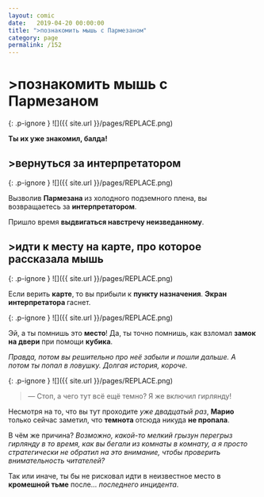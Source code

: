```yaml
---
layout: comic
date:   2019-04-20 00:00:00 
title: ">познакомить мышь с Пармезаном"
category: page
permalink: /152
---
```

# >познакомить мышь с Пармезаном

{: .p-ignore }
![]({{ site.url }}/pages/REPLACE.png)

<strong>Ты их уже знакомил, балда!</strong>

## >вернуться за интерпретатором

{: .p-ignore }
![]({{ site.url }}/pages/REPLACE.png)

Вызволив <strong>Пармезана </strong>из холодного подземного плена, вы возвращаетесь за <strong>интерпретатором</strong>. 

Пришло время <strong>выдвигаться навстречу неизведанному</strong>.

## >идти к месту на карте, про которое рассказала мышь

{: .p-ignore }
![]({{ site.url }}/pages/REPLACE.png)

Если верить <strong>карте</strong>, то вы прибыли к <strong>пункту назначения</strong>. <strong>Экран интерпретатора </strong>гаснет.

{: .p-ignore }
![]({{ site.url }}/pages/REPLACE.png)

Эй, а ты помнишь это <strong>место</strong>! Да, ты точно помнишь, как взломал <strong>замок на двери</strong> при помощи <strong>кубика</strong>. 

<em>Правда, потом вы решительно про неё забыли и пошли дальше. А потом ты попал в ловушку. Долгая история, короче.</em>

{: .p-ignore }
![]({{ site.url }}/pages/REPLACE.png)

<blockquote>— Стоп, а чего тут всё ещё темно? Я же включил гирлянду!</blockquote>

Несмотря на то, что вы тут проходите <em>уже двадцатый раз</em>, <strong>Марио </strong>только сейчас заметил, что <strong>темнота </strong>отсюда никуда <strong>не пропала</strong>.

В чём же причина? <em>Возможно, какой-то мелкий грызун перегрыз гирлянду в то время, как вы бегали из комнаты в комнату, а я просто стратегически не обратил на это внимание, чтобы проверить внимательность читателей?</em>

Так или иначе, ты бы не рисковал идти в неизвестное место в <strong>кромешной тьме</strong> после… <em>последнего инцидента</em>.
